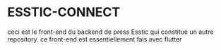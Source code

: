 # ESSTIC-CONNECT
ceci est le front-end du backend  de press Esstic  qui constitue un autre repository. ce front-end est essentiellement fais avec flutter

